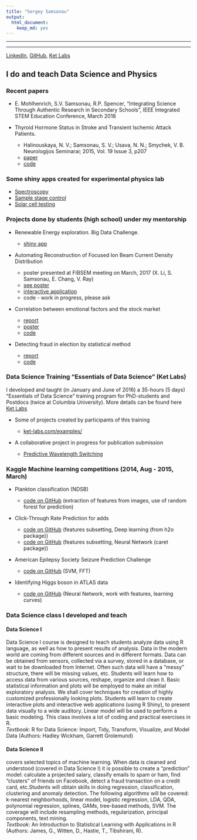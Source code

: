 ```yaml
---
title: "Sergey Samsonau"
output: 
  html_document: 
    keep_md: yes
---
```


***
***
[LinkedIn](http://linkedin.com/in/ssamsonau), [GitHub](https://github.com/ssamsonau), [Ket Labs](http://www.ket-labs.com/)  

## I do and teach Data Science and Physics

### Recent papers

*  E. Mohlhenrich, S.V. Samsonau, R.P. Spencer, “Integrating Science Through Authentic Research in Secondary Schools”, IEEE Integrated STEM Education Conference, March 2018

* Thyroid Hormone Status in Stroke and Transient Ischemic Attack Patients.
    + Halinouskaya, N. V.; Samsonau, S. V.; Usava, N. N.; Smychek, V. B. Neurologijos Seminarai; 2015, Vol. 19 Issue 3, p207
    + [paper](http://connection.ebscohost.com/c/articles/110196910/thyroid-hormone-status-stroke-transient-ischemic-attack-patients)
    + [code](supplementary_information.pdf)
    
    
### Some shiny apps created for experimental physics lab
  * [Spectroscopy](https://github.com/ssamsonau/Spectroscopy)
  * [Sample stage control](https://github.com/ssamsonau/SampleStage)
  * [Solar cell testing](https://github.com/ssamsonau/solar_cell_testing)

### Projects done by students (high school) under my mentorship
* Renewable Energy exploration. Big Data Challenge.
    + [shiny app](https://www.google.com/url?q=https%3A%2F%2Fgk-233.shinyapps.io%2FBigData_PRISMS%2F&sa=D&sntz=1&usg=AFQjCNEAbs3g1Mc6kaYlabY9_ByPYmjl2g)

* Automating Reconstruction of Focused Ion Beam Current Density Distribution
    + poster presented at FIBSEM meeting on March, 2017 (X. Li, S. Samsonau, E. Chang, V. Ray)
    + [see poster](http://www.fibsem.net/web_documents/2017Presentations/P08-Ray-PBS-poster.pdf)
    + [interactive application](https://cloud.ket-labs.com/shiny/FIB/)
    + code - work in progress, please ask

* Correlation between emotional factors and the stock market
    + [report](https://github.com/prismsus/HighFrequency/blob/master/Final_Presentation.Rmd)
    + [poster](https://github.com/prismsus/HighFrequency/blob/master/poster/Final_poster.pdf)
    + [code](https://github.com/prismsus/HighFrequency)
    
* Detecting fraud in election by statistical method
    + [report](https://github.com/prismsus/election/blob/master/presentation.md)
    + [code](https://github.com/prismsus/election)


### Data Science Training “Essentials of Data Science” (Ket Labs)
I developed and taught (in January and June of 2016) a 35-hours (5 days) “Essentials of Data Science” training program for PhD-students and Postdocs (twice at Columbia University). More details can be found here [Ket Labs](http://www.ket-labs.com/)   
    
* Some of projects created by participants of this training
    + [ket-labs.com/examples/](http://www.ket-labs.com/examples/)
    
* A collaborative project in progress for publication submission
    + [Predictive Wavelength Switching](https://github.com/Zahra-Bakhtiari/Predictive-Wavelength-Switching/blob/master/Main-Algorithm.md)
    
### Kaggle Machine learning competitions (2014, Aug - 2015, March)

* Plankton classification (NDSB) 
    + [code on GitHub](https://github.com/ssamsonau/NDSB) (extraction of features from images, use of random forest for prediction)

* Click-Through Rate Prediction for adds 
    + [code on GitHub](https://github.com/ssamsonau/ClickThrough/tree/h2o)
(features subsetting, Deep learning (from h2o package)) 
    + [code on GitHub](https://github.com/ssamsonau/ClickThrough/tree/caret) (features subsetting, Neural Network (caret package)) 

* American Epilepsy Society Seizure Prediction Challenge 
    + [code on GitHub](https://github.com/ssamsonau/K_Epil) (SVM, FFT)

* Identifying Higgs boson in ATLAS data 
    + [code on GitHub](https://github.com/ssamsonau/K_Higgs) (Neural Network, work with features, learning curves)
    
### Data Science class I developed and teach
#### Data Science I

Data Science I course is designed to teach students analyze data using R language, as well as how to present results of analysis. Data in the modern world are coming from different sources and in different formats. Data can be obtained from sensors, collected via a survey, stored in a database, or wait to be downloaded from Internet. Often such data will have a “messy” structure, there will be missing values, etc. Students will learn how to access data from various sources, reshape, organize and clean it. Basic statistical information and plots will be employed to make an initial exploratory analysis. We shall cover techniques for creation of highly customized professionally looking plots. Students will learn to create interactive plots and interactive web applications (using R Shiny), to present data visually to a wide auditory. Linear model will be used to perform a basic modeling. This class involves a lot of coding and practical exercises in R.    
_Textbook_: R for Data Science: Import, Tidy, Transform, Visualize, and Model Data (Authors: Hadley Wickham, Garrett Grolemund)

#### Data Science II 
covers selected topics of machine learning. When data is cleaned and understood (covered in Data Science I) it is possible to create a “prediction” model: calculate a projected salary, classify emails to spam or ham, find “clusters” of friends on Facebook, detect a fraud transaction on a credit card, etc.Students will obtain skills in doing regression, classification, clustering and anomaly detection. The following algorithms will be covered: k-nearest neighborhoods, linear model, logistic regression, LDA, QDA, polynomial regression, splines, GAMs, tree-based methods, SVM. The coverage will include resampling methods, regularization, principal components, text mining.    
_Textbook_: An Introduction to Statistical Learning with Applications in R (Authors: James, G., Witten, D., Hastie, T., Tibshirani, R). 
